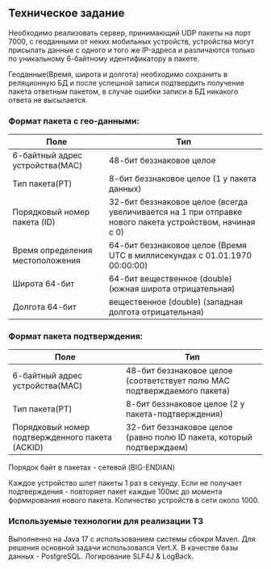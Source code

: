 ## Техническое задание

Необходимо реализовать сервер, принимающий UDP пакеты на порт 7000,
с геоданными от неких мобильных устройств, устройства могут присылать
данные с одного и того же IP-адреса и различаются только по уникальному
6-байтному идентификатору в пакете.

Геоданные(Время, широта и долгота) необходимо сохранить в реляционную
БД и после успешной записи подтвердить получение пакета ответным пакетом,
в случае ошибки записи в БД никакого ответа не высылается.

### Формат пакета с гео-данными:

| Поле   |  Тип   |
|-----|-----|
|6-байтный адрес устройства(MAC) | 48-бит беззнаковое целое|
|Тип пакета(PT) |   8-бит беззнаковое целое (1 у пакета данных)|
|Порядковый номер пакета (ID) |  32-бит беззнаковое целое (всегда увеличивается на 1 при отправке нового пакета устройством, начиная с 0) |
|Время определения местоположения | 64-бит беззнаковое целое (Время UTC в миллисекундах с 01.01.1970 00:00:00)|
|Широта	64-бит |   64-бит вещественное (double) (южная широта отрицательная)|
|Долгота	64-бит |вещественное (double) (западная долгота отрицательная)|

### Формат пакета подтверждения:

|   Поле  | Тип    |
|-----|-----|
|6-байтный адрес устройства(MAC) | 48-бит беззнаковое целое (соответствует полю MAC подтверждаемого пакета)|
|Тип пакета(PT)  |  8-бит беззнаковое целое (2 у пакета-подтверждения)|
|Порядковый номер подтвержденного пакета (ACKID) | 32-бит беззнаковое целое (равно полю ID пакета, который подтверждаем)|

Порядок байт в пакетах - сетевой (BIG-ENDIAN)

Каждое устройство шлет пакеты 1 раз в секунду.
Если не получает подтверждения - повторяет пакет каждые 100мс до момента
формирования нового пакета. Количество устройств в сети около 1000.

### Используемые технологии для реализации ТЗ

Выполненно на Java 17 с использованием системы сбокри Maven.
Для решения основной задачи использовался Vert.X.
В качестве базы данных - PostgreSQL.
Логирование SLF4J & LogBack.


